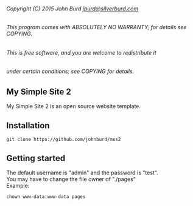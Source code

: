 ###### Copyright (C) 2015 John Burd jburd@silverburd.com
###### This program comes with ABSOLUTELY NO WARRANTY; for details see COPYING.
###### This is free software, and you are welcome to redistribute it
###### under certain conditions; see COPYING for details.

## My Simple Site 2
My Simple Site 2 is an open source website template.

## Installation
```
git clone https://github.com/johnburd/mss2
```
## Getting started
The default username is "admin" and the password is "test".  
You may have to change the file owner of "./pages"  
Example:
```
chown www-data:www-data pages
```
